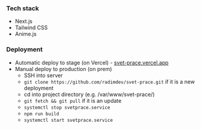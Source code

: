 ### Tech stack
- Next.js
- Tailwind CSS
- Anime.js

### Deployment
- Automatic deploy to stage (on Vercel) - [svet-prace.vercel.app](https://svet-prace.vercel.app)
- Manual deploy to production (on prem)
    - SSH into server
    - `git clone https://github.com/radimdev/svet-prace.git` if it is a new deployment
    - cd into project directory (e.g. /var/www/svet-prace/)
    - `git fetch && git pull` if it is an update
    - `systemctl stop svetprace.service`
    - `npm run build`
    - `systemctl start svetprace.service`

